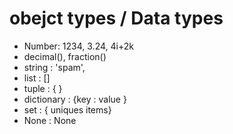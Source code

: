 # obejct types / Data types
- Number: 1234, 3.24, 4i+2k
- decimal(), fraction()
- string : 'spam',
- list : []
- tuple : { }
- dictionary : {key : value   }
- set : { uniques items}
- None : None
